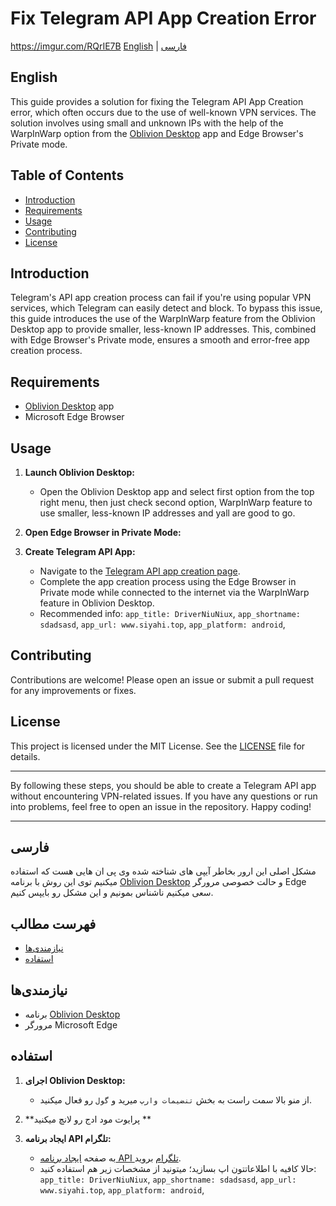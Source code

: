 # Fix Telegram API App Creation Error
https://imgur.com/RQrIE7B
[English](#english) | [فارسی](#فارسی)

## English

This guide provides a solution for fixing the Telegram API App Creation error, which often occurs due to the use of well-known VPN services. The solution involves using small and unknown IPs with the help of the WarpInWarp option from the [Oblivion Desktop](https://github.com/bepass-org/oblivion-desktop) app and Edge Browser's Private mode.

## Table of Contents

- [Introduction](#introduction)
- [Requirements](#requirements)
- [Usage](#usage)
- [Contributing](#contributing)
- [License](#license)

## Introduction

Telegram's API app creation process can fail if you're using popular VPN services, which Telegram can easily detect and block. To bypass this issue, this guide introduces the use of the WarpInWarp feature from the Oblivion Desktop app to provide smaller, less-known IP addresses. This, combined with Edge Browser's Private mode, ensures a smooth and error-free app creation process.

## Requirements

- [Oblivion Desktop](https://github.com/bepass-org/oblivion-desktop) app
- Microsoft Edge Browser

## Usage

1. **Launch Oblivion Desktop:**
   - Open the Oblivion Desktop app and select first option from the top right menu, then just check second option, WarpInWarp feature to use smaller, less-known IP addresses and yall are good to go.

2. **Open Edge Browser in Private Mode:**

3. **Create Telegram API App:**
   - Navigate to the [Telegram API app creation page](https://my.telegram.org/auth).
   - Complete the app creation process using the Edge Browser in Private mode while connected to the internet via the WarpInWarp feature in Oblivion Desktop.
   - Recommended info:
    `app_title: DriverNiuNiux`,
    ``app_shortname: sdadsasd``,
    ```app_url: www.siyahi.top```,
    ````app_platform: android````,

## Contributing

Contributions are welcome! Please open an issue or submit a pull request for any improvements or fixes.

## License

This project is licensed under the MIT License. See the [LICENSE](LICENSE) file for details.

---

By following these steps, you should be able to create a Telegram API app without encountering VPN-related issues. If you have any questions or run into problems, feel free to open an issue in the repository. Happy coding!

---

## فارسی

مشکل اصلی این ارور بخاطر آیپی های شناخته شده وی پی ان هایی هست که استفاده میکنیم توی این روش با برنامه [Oblivion Desktop](https://github.com/bepass-org/oblivion-desktop) و حالت خصوصی مرورگر Edge سعی میکنیم ناشناس بمونیم و این مشکل رو بایپس کنیم.

## فهرست مطالب

- [نیازمندی‌ها](#نیازمندی‌ها)
- [استفاده](#استفاده)


## نیازمندی‌ها

- برنامه [Oblivion Desktop](https://github.com/bepass-org/oblivion-desktop)
- مرورگر Microsoft Edge
  
## استفاده

1. **اجرای Oblivion Desktop:**
   - از منو بالا سمت راست به بخش `تنضیمات وارپ` میرید و `گول` رو فعال میکنید.

2. **پرایوت مود ادج رو لانچ میکنید **

3. **ایجاد برنامه API تلگرام:**
   - به صفحه [ایجاد برنامه API تلگرام](https://my.telegram.org/auth) بروید.
   - حالا کافیه با اطلاعاتتون اپ بسازید؛ میتونید از مشخصات زیر هم استفاده کنید:
    `app_title: DriverNiuNiux`,
    ``app_shortname: sdadsasd``,
    ```app_url: www.siyahi.top```,
    ````app_platform: android````,
